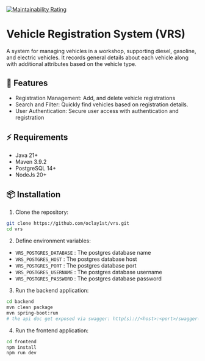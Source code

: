 [![Maintainability Rating](https://sonarcloud.io/api/project_badges/measure?project=oclay1st_vrs&metric=sqale_rating)](https://sonarcloud.io/summary/new_code?id=oclay1st_vrs)
# Vehicle Registration System (VRS)

A system for managing vehicles in a workshop, supporting diesel, gasoline, and electric vehicles. It records general details about each vehicle along with additional attributes based on the vehicle type.

## 🚀 Features

- Registration Management: Add, and delete vehicle registrations
- Search and Filter: Quickly find vehicles based on registration details.
- User Authentication: Secure user access with authentication and registration

## ⚡️ Requirements

- Java 21+
- Maven 3.9.2
- PostgreSQL 14+
- NodeJs 20+

## 📦  Installation

1. Clone the repository:

```bash
git clone https://github.com/oclay1st/vrs.git
cd vrs
```

2. Define environment variables:

- `VRS_POSTGRES_DATABASE` : The postgres database name
- `VRS_POSTGRES_HOST` : The postgres database host
- `VRS_POSTGRES_PORT` : The postgres database port
- `VRS_POSTGRES_USERNAME` : The postgres database username
- `VRS_POSTGRES_PASSWORD` : The postgres database password

3. Run the backend application:

```bash
cd backend
mvn clean package
mvn spring-boot:run
# the api doc get exposed via swagger: http(s)://<host>:<port>/swagger-ui/index.html
```

4. Run the frontend application:

```bash
cd frontend
npm install 
npm run dev
```
